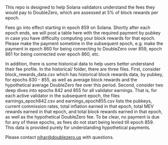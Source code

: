 This repo is designed to help Solana validators understand the fees they would pay to DoubleZero, which are assessed at 5% of block rewards per epoch.

Fees go into effect starting in epoch 859 on Solana. Shortly after each epoch ends, we will post a table here with the required payment by pubkey in case you have difficulty computing your block rewards for that epoch. Please make the payment sometime in the subsequent epoch, e.g. make the payment in epoch 860 for being connecting to DoubleZero over 859, epoch 861 for being connected over epoch 860, etc.

In addition, there is some historical data to help users better understand their fee profile. In the historical/ folder, there are three files. First, consider block_rewards_data.csv which has historical block rewards data, by pubkey, for epochs 830 - 855, as well as average block rewards and the hypothetical average DoubleZero fee over this period. Second, consider two deep dives into epochs 842 and 855 for all validator earnings. That is, for each active validator in the subsequent epoch, the files earnings_epoch842.csv and earnings_epoch855.csv lists the pubkeys, current commission rates, total inflation earned in that epoch, total MEV rewards earned in that epoch, and total block rewards earned in that epoch, as well as the hypothetical DoubleZero fee. To be clear, no payment is due for any of these epochs, as fees do not start being levied till epoch 859. This data is provided purely for understanding hypothetical payments.

Please contact nihar@doublezero.us with questions.
